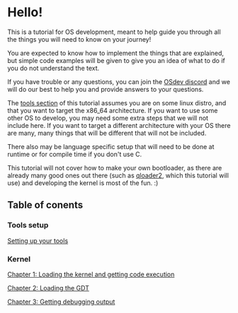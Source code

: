 # Hello!
This is a tutorial for OS development, meant to help guide you through all the things you will need to know on your journey!

You are expected to know how to implement the things that are explained, but simple code examples will be given to give you an idea of what to do if you do not understand the text.

If you have trouble or any questions, you can join the [OSdev discord](https://discord.gg/RnCtsqD) and we will do our best to help you and provide answers to your questions.

The [tools section](tools/chapter.md) of this tutorial assumes you are on some linux distro, and that you want to target the x86_64 architecture. If you want to use some other OS to develop, you may need some extra steps that we will not include here. If you want to target a different architecture with your OS there are many, many things that will be different that will not be included.

There also may be language specific setup that will need to be done at runtime or for compile time if you don't use C.

This tutorial will not cover how to make your own bootloader, as there are already many good ones out there (such as [qloader2](https://github.com/qloader2/qloader2), which this tutorial will use) and developing the kernel is most of the fun. :)

## Table of conents

### Tools setup
[Setting up your tools](tools/chapter.md)

### Kernel
[Chapter 1: Loading the kernel and getting code execution](1/chapter.md)

[Chapter 2: Loading the GDT](2/chapter.md)

[Chapter 3: Getting debugging output](3/chapter.md)